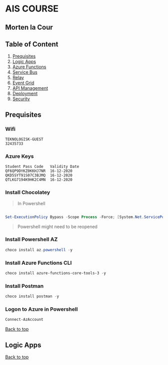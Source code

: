 # AIS COURSE
## Morten la Cour



## Table of Content
1. [Prequisites](#prequisites)
2. [Logic Apps](#logic-apps)
3. [Azure Functions](#logic-apps)
4. [Service Bus](#logic-apps)
5. [Relay](#logic-apps)
6. [Event Grid](#logic-apps)
7. [API Management](#logic-apps)
8. [Deployment](#logic-apps)
9. [Security](#logic-apps)









## Prequisites

### Wifi

```
TEKNOLOGISK-GUEST
32435733
```

### Azure Keys
```
Student Pass Code	Validity Date
QF6QP9DYKZ0KKHJ7NR	16-12-2020
QKD5SYT91S07C3BJMQ	16-12-2020
QTLKG7194K9HK2C4MN	16-12-2020
``` 

### Install Chocolatey

> In Powershell
```powershell

Set-ExecutionPolicy Bypass -Scope Process -Force; [System.Net.ServicePointManager]::SecurityProtocol = [System.Net.ServicePointManager]::SecurityProtocol -bor 3072; iex ((New-Object System.Net.WebClient).DownloadString('https://chocolatey.org/install.ps1'))

```
> Powershell might need to be reopened

### Install Powershell AZ

```powershell
choco install az.powershell -y

```

### Install Azure Functions CLI

```powershell
choco install azure-functions-core-tools-3 -y
```

### Install Postman

```powershell
choco install postman -y
```


### Logon to Azure in Powershell

```powershell
Connect-AzAccount
```

[Back to top](#table-of-content)


## Logic Apps



[Back to top](#table-of-content)


